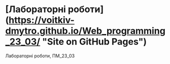 # [Лабораторні роботи] (https://voitkiv-dmytro.github.io/Web_programming_23_03/ "Site on GitHub Pages") 
Лабораторні роботи, ПМ_23_03